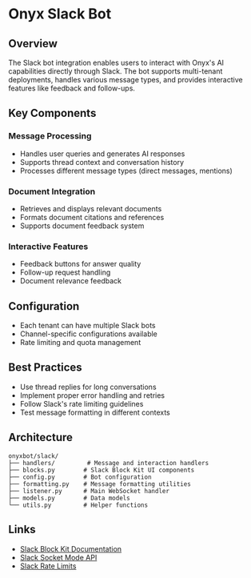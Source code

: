 # Onyx Slack Bot

## Overview
The Slack bot integration enables users to interact with Onyx's AI capabilities directly through Slack. The bot supports multi-tenant deployments, handles various message types, and provides interactive features like feedback and follow-ups.

## Key Components

### Message Processing
- Handles user queries and generates AI responses
- Supports thread context and conversation history
- Processes different message types (direct messages, mentions)

### Document Integration
- Retrieves and displays relevant documents
- Formats document citations and references
- Supports document feedback system

### Interactive Features
- Feedback buttons for answer quality
- Follow-up request handling
- Document relevance feedback

## Configuration
- Each tenant can have multiple Slack bots
- Channel-specific configurations available
- Rate limiting and quota management

## Best Practices
- Use thread replies for long conversations
- Implement proper error handling and retries
- Follow Slack's rate limiting guidelines
- Test message formatting in different contexts

## Architecture
```
onyxbot/slack/
├── handlers/         # Message and interaction handlers
├── blocks.py        # Slack Block Kit UI components
├── config.py        # Bot configuration
├── formatting.py    # Message formatting utilities
├── listener.py      # Main WebSocket handler
├── models.py        # Data models
└── utils.py         # Helper functions
```

## Links
- [Slack Block Kit Documentation](https://api.slack.com/block-kit)
- [Slack Socket Mode API](https://api.slack.com/apis/connections/socket)
- [Slack Rate Limits](https://api.slack.com/docs/rate-limits)
